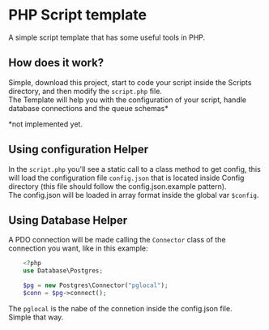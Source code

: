 # PHP Script template
A simple script template that has some useful tools in PHP.

## How does it work?
Simple, download this project, start to code your script inside the Scripts directory, and then modify the `script.php` file. <br>
The Template will help you with the configuration of your script, handle database connections and the queue schemas*

*not implemented yet.

## Using configuration Helper

In the `script.php` you'll see a static call to a class method to get config, this will load the configuration file `config.json` that is located inside Config directory (this file should follow the config.json.example pattern). <br>
The config.json will be loaded in array format inside the global var `$config`.

## Using Database Helper
A PDO connection will be made calling the `Connector` class of the connection you want, like in this example:
```php
    <?php
    use Database\Postgres;

    $pg = new Postgres\Connector("pglocal");
    $conn = $pg->connect();
```

The `pglocal` is the nabe of the connetion inside the config.json file.
<br>
Simple that way.